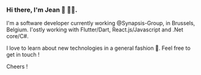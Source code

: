 ### Hi there, I'm Jean 👋 👨‍💻.

I'm a software developer currently working @Synapsis-Group, in Brussels, Belgium. I'ostly working with Flutter/Dart, React.js/Javascript and .Net core/C#.

I love to learn about new technologies in a general fashion 🤘. Feel free to get in touch ! 

Cheers !

<!-- [![Jean's GitHub stats](https://github-readme-stats.vercel.app/api?username=JeanFabry&count_private=true&show_icons=true&icon_color=388afc&bg_color=ffffff&title_color=388afc&text_color=#737373)](https://github.com/JeanFabry)
 -->
